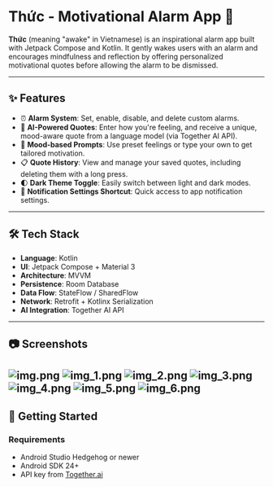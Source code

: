 # Thức - Motivational Alarm App 🌅

**Thức** (meaning "awake" in Vietnamese) is an inspirational alarm app built with Jetpack Compose and Kotlin. It gently wakes users with an alarm and encourages mindfulness and reflection by offering personalized motivational quotes before allowing the alarm to be dismissed.

---

## ✨ Features

- ⏰ **Alarm System**: Set, enable, disable, and delete custom alarms.
- 🧠 **AI-Powered Quotes**: Enter how you're feeling, and receive a unique, mood-aware quote from a language model (via Together AI API).
- 🔄 **Mood-based Prompts**: Use preset feelings or type your own to get tailored motivation.
- 📋 **Quote History**: View and manage your saved quotes, including deleting them with a long press.
- 🌓 **Dark Theme Toggle**: Easily switch between light and dark modes.
- 🔔 **Notification Settings Shortcut**: Quick access to app notification settings.

---

## 🛠 Tech Stack

- **Language**: Kotlin
- **UI**: Jetpack Compose + Material 3
- **Architecture**: MVVM
- **Persistence**: Room Database
- **Data Flow**: StateFlow / SharedFlow
- **Network**: Retrofit + Kotlinx Serialization
- **AI Integration**: Together AI API

---

## 📷 Screenshots
![img.png](img.png)
![img_1.png](img_1.png)
![img_2.png](img_2.png)
![img_3.png](img_3.png)
![img_4.png](img_4.png)
![img_5.png](img_5.png)
![img_6.png](img_6.png)
---

## 🚀 Getting Started

### Requirements
- Android Studio Hedgehog or newer
- Android SDK 24+
- API key from [Together.ai](https://platform.together.ai)

